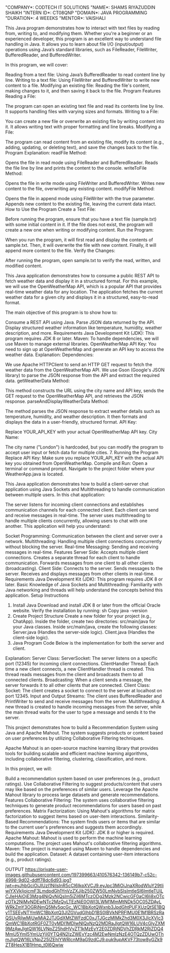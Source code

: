 "COMPANY*: CODTECH IT SOLUTIONS
"NAME*: SHAMS RIYAZUDDIN SHAIKH
"INTERN ID*: CT08QNP
"DOMAIN*: JAVA PROGRAMMING
"DURATION*: 4 WEEEKS
"MENTOR*: VAISHALI



This Java program demonstrates how to interact with text files by reading from, writing to, and modifying them. Whether you're a beginner or an experienced developer, this program is an excellent way to understand file handling in Java. It allows you to learn about file I/O (input/output) operations using Java’s standard libraries, such as FileReader, FileWriter, BufferedReader, and BufferedWriter.

In this program, we will cover:

Reading from a text file: Using Java’s BufferedReader to read content line by line.
Writing to a text file: Using FileWriter and BufferedWriter to write new content to a file.
Modifying an existing file: Reading the file's content, making changes to it, and then saving it back to the file.
Program Features
Reading a File:

The program can open an existing text file and read its contents line by line.
It supports handling files with varying sizes and formats.
Writing to a File:

You can create a new file or overwrite an existing file by writing content into it.
It allows writing text with proper formatting and line breaks.
Modifying a File:

The program can read content from an existing file, modify its content (e.g., adding, updating, or deleting text), and save the changes back to the file.
Program Explanation:
readFile Method:

Opens the file in read mode using FileReader and BufferedReader.
Reads the file line by line and prints the content to the console.
writeToFile Method:

Opens the file in write mode using FileWriter and BufferedWriter.
Writes new content to the file, overwriting any existing content.
modifyFile Method:

Opens the file in append mode using FileWriter with the true parameter.
Appends new content to the existing file, leaving the current data intact.
How to Use the Program
Create a Text File:

Before running the program, ensure that you have a text file (sample.txt) with some initial content in it.
If the file does not exist, the program will create a new one when writing or modifying content.
Run the Program:

When you run the program, it will first read and display the contents of sample.txt.
Then, it will overwrite the file with new content.
Finally, it will append more content to the file.
Verify the Changes:

After running the program, open sample.txt to verify the read, written, and modified content.

This Java application demonstrates how to consume a public REST API to fetch weather data and display it in a structured format. For this example, we will use the OpenWeatherMap API, which is a popular API that provides real-time weather data for any location. The application fetches the current weather data for a given city and displays it in a structured, easy-to-read format.

The main objective of this program is to show how to:

Consume a REST API using Java.
Parse JSON data returned by the API.
Display structured weather information like temperature, humidity, weather description, and more.
Requirements
Java Development Kit (JDK): This program requires JDK 8 or later.
Maven: To handle dependencies, we will use Maven to manage external libraries.
OpenWeatherMap API Key: You need to sign up at OpenWeatherMap and generate an API key to access the weather data.
Explanation:
Dependencies:

We use Apache HTTPClient to send an HTTP GET request to fetch the weather data from the OpenWeatherMap API.
We use Gson (Google's JSON library) to parse the JSON response from the API and extract the required data.
getWeatherData Method:

This method constructs the URL using the city name and API key, sends the GET request to the OpenWeatherMap API, and retrieves the JSON response.
parseAndDisplayWeatherData Method:

The method parses the JSON response to extract weather details such as temperature, humidity, and weather description.
It then formats and displays the data in a user-friendly, structured format.
API Key:

Replace YOUR_API_KEY with your actual OpenWeatherMap API key.
City Name:

The city name ("London") is hardcoded, but you can modify the program to accept user input or fetch data for multiple cities.
7. Running the Program
Replace API Key: Make sure you replace YOUR_API_KEY with the actual API key you obtained from OpenWeatherMap.
Compile and Run:
Open a terminal or command prompt.
Navigate to the project folder where your WeatherApp.java is located.


This Java application demonstrates how to build a client-server chat application using Java Sockets and Multithreading to handle communication between multiple users. In this chat application:

The server listens for incoming client connections and establishes communication channels for each connected client.
Each client can send and receive messages in real-time.
The server uses multithreading to handle multiple clients concurrently, allowing users to chat with one another.
This application will help you understand:

Socket Programming: Communication between the client and server over a network.
Multithreading: Handling multiple client connections concurrently without blocking the server.
Real-time Messaging: Sending and receiving messages in real-time.
Features
Server Side:
Accepts multiple client connections.
Creates a separate thread for each client to handle communication.
Forwards messages from one client to all other clients (broadcasting).
Client Side:
Connects to the server.
Sends messages to the server.
Receives and displays messages from other clients in real-time.
Requirements
Java Development Kit (JDK): This program requires JDK 8 or later.
Basic Knowledge of Java Sockets and Multithreading: Familiarity with Java networking and threads will help understand the concepts behind this application.
Setup Instructions
1. Install Java
Download and install JDK 8 or later from the official Oracle website.
Verify the installation by running:
sh
Copy
java -version
2. Create Project Structure
Create a new folder for your project (e.g., ChatApp).
Inside the folder, create two directories:
src/main/java for your Java classes.
Inside src/main/java, create the following classes:
Server.java (Handles the server-side logic).
Client.java (Handles the client-side logic).
3. Java Program Code
Below is the implementation for both the server and client.

Explanation:
Server Class:
ServerSocket: The server listens on a specific port (12345) for incoming client connections.
ClientHandler Thread: Each time a new client connects, a new ClientHandler thread is created. This thread reads messages from the client and broadcasts them to all connected clients.
Broadcasting: When a client sends a message, the server forwards it to all other clients that are connected.
Client Class:
Socket: The client creates a socket to connect to the server at localhost on port 12345.
Input and Output Streams: The client uses BufferedReader and PrintWriter to send and receive messages from the server.
Multithreading: A new thread is created to handle incoming messages from the server, while the main thread waits for the user to type a message and sends it to the server.


This project demonstrates how to build a Recommendation System using Java and Apache Mahout. The system suggests products or content based on user preferences by utilizing Collaborative Filtering techniques.

Apache Mahout is an open-source machine learning library that provides tools for building scalable and efficient machine learning algorithms, including collaborative filtering, clustering, classification, and more.

In this project, we will:

Build a recommendation system based on user preferences (e.g., product ratings).
Use Collaborative Filtering to suggest products/content that users may like based on the preferences of similar users.
Leverage the Apache Mahout library to process large datasets and generate recommendations.
Features
Collaborative Filtering: The system uses collaborative filtering techniques to generate product recommendations for users based on past preferences.
Matrix Factorization: Using Mahout's algorithms for matrix factorization to suggest items based on user-item interactions.
Similarity-Based Recommendations: The system finds users or items that are similar to the current user's preferences and suggests them accordingly.
Requirements
Java Development Kit (JDK): JDK 8 or higher is required.
Apache Mahout: Mahout is used to perform the machine learning computations. The project uses Mahout's collaborative filtering algorithms.
Maven: The project is managed using Maven to handle dependencies and build the application.
Dataset: A dataset containing user-item interactions (e.g., product ratings).

OUTPUT
https://private-user-images.githubusercontent.com/197399663/410576342-136149b7-c52c-4998-9d02-ddff78dc6d93.jpg?jwt=eyJhbGciOiJIUzI1NiIsInR5cCI6IkpXVCJ9.eyJpc3MiOiJnaXRodWIuY29tIiwiYXVkIjoicmF3LmdpdGh1YnVzZXJjb250ZW50LmNvbSIsImtleSI6ImtleTUiLCJleHAiOjE3Mzg4NjQyNjQsIm5iZiI6MTczODg2Mzk2NCwicGF0aCI6Ii8xOTczOTk2NjMvNDEwNTc2MzQyLTEzNjE0OWI3LWM1MmMtNDk5OC05ZDAyLWRkZmY3OGRjNmQ5My5qcGc_WC1BbXotQWxnb3JpdGhtPUFXUzQtSE1BQy1TSEEyNTYmWC1BbXotQ3JlZGVudGlhbD1BS0lBVkNPRFlMU0E1M1BRSzRaQSUyRjIwMjUwMjA2JTJGdXMtZWFzdC0xJTJGczMlMkZhd3M0X3JlcXVlc3QmWC1BbXotRGF0ZT0yMDI1MDIwNlQxNzQ2MDRaJlgtQW16LUV4cGlyZXM9MzAwJlgtQW16LVNpZ25hdHVyZT1kMzEyY2E0ZDRjNDVhZDRkM2RiZDQ4MmU5YmI5YmUzYjI0YTQ4N2IzZWEyYzc4M2EwNmIzNzE4OTQzZDUwOThmJlgtQW16LVNpZ25lZEhlYWRlcnM9aG9zdCJ9.puk9upAKVF73tow8yGZk9ZT8HesX1B1Hmp_t0I6Qwjw

